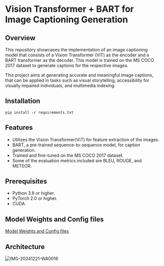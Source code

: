 # Vision Transformer + BART for Image Captioning Generation

## Overview
This repository showcases the implementation of an image captioning model that consists of a Vision Transformer (ViT) as the encoder and a BART transformer as the decoder. This model is trained on the MS COCO 2017 dataset to generate captions for the respective images.

This project aims at generating accurate and meaningful image captions, that can be applied in tasks such as visual storytelling, accessibility for visually impaired individuals, and multimedia indexing.


## Installation
```
pip install -r requirements.txt
```


## Features
* Utilizes the Vision Transformer(ViT) for feature extraction of the images.
* BART, a pre-trained sequence-to-sequence model, for caption generation.
* Trained and fine-tuned on the MS COCO 2017 dataset.
* Some of the evaluation metrics included are BLEU, ROUGE, and METEOR.


## Prerequisites
* Python 3.8 or higher.
* PyTorch 2.0 or higher.
* CUDA.

## Model Weights and Config files
[Model Weights and Config files](https://huggingface.co/SrujanTopalle/ViT-Bart_Image_Captioner/tree/main)

## Architecture
![IMG-20241221-WA0016](https://github.com/user-attachments/assets/45da9f80-4e16-44b6-8ab4-a570310ea472)



  
